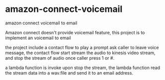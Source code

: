 # amazon-connect-voicemail
amazon connect voicemail to email


Amazon connect doesn't provide voicemail feature, this project is to implement an voicemail to email

the project include  a contact flow to play a prompt ask caller to leave voice message, the contact flow start stream the audio to kinesis video stream, and stop the stream of audio once caller press 1 or #. 

a lambda function is invoke upon stop the stream, the lambda function read the stream data into a wav.file and send it to an email address.
